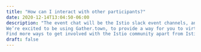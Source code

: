 ```yaml
---
title: "How can I interact with other participants?"
date: 2020-12-14T13:04:50-06:00
description: "The event chat will be the Istio slack event channels, and there we will have many networking opportunities, besides different activities like: Virtual photo booth, Raffles, Scaver hunt, etc. More details
We’re excited to be using Gather.town, to provide a way for you to virtually tour the social hours area and interact with others through conversation and chat.
Find more ways to get involved with the Istio community apart from IstioCon 2021 here."
draft: false
---
```


